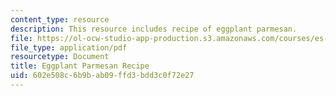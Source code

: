 ```yaml
---
content_type: resource
description: This resource includes recipe of eggplant parmesan.
file: https://ol-ocw-studio-app-production.s3.amazonaws.com/courses/es-s41-speak-italian-with-your-mouth-full-spring-2012/602e508c6b9bab09ffd3bdd3c0f72e27_MITES_S41S12_EggplantParm.pdf
file_type: application/pdf
resourcetype: Document
title: Eggplant Parmesan Recipe
uid: 602e508c-6b9b-ab09-ffd3-bdd3c0f72e27
---
```

